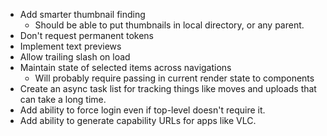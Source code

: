 * Add smarter thumbnail finding
  * Should be able to put thumbnails in local directory, or any parent.
* Don't request permanent tokens
* Implement text previews
* Allow trailing slash on load
* Maintain state of selected items across navigations
  * Will probably require passing in current render state to components
* Create an async task list for tracking things like moves and uploads that
  can take a long time.
* Add ability to force login even if top-level doesn't require it.
* Add ability to generate capability URLs for apps like VLC.
